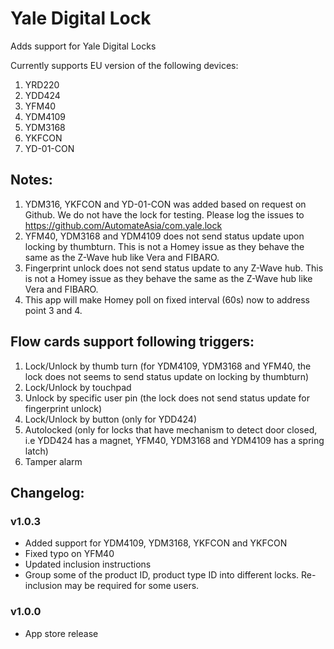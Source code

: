 # Yale Digital Lock

Adds support for Yale Digital Locks

Currently supports EU version of the following devices:

1. YRD220
2. YDD424
3. YFM40
4. YDM4109
5. YDM3168
6. YKFCON
7. YD-01-CON

## Notes:
1. YDM316, YKFCON and YD-01-CON was added based on request on Github. We do not have the lock for testing. Please log the issues to https://github.com/AutomateAsia/com.yale.lock
2. YFM40, YDM3168 and YDM4109 does not send status update upon locking by thumbturn. This is not a Homey issue as they behave the same as the Z-Wave hub like Vera and FIBARO.
3. Fingerprint unlock does not send status update to any Z-Wave hub. This is not a Homey issue as they behave the same as the Z-Wave hub like Vera and FIBARO.
4. This app will make Homey poll on fixed interval (60s) now to address point 3 and 4.

## Flow cards support following triggers:
1. Lock/Unlock by thumb turn (for YDM4109, YDM3168 and YFM40, the lock does not seems to send status update on locking by thumbturn)
2. Lock/Unlock by touchpad
3. Unlock by specific user pin (the lock does not send status update for fingerprint unlock)
4. Lock/Unlock by button (only for YDD424)
5. Autolocked (only for locks that have mechanism to detect door closed, i.e YDD424 has a magnet, YFM40, YDM3168 and YDM4109 has a spring latch)
6. Tamper alarm

## Changelog:  

### v1.0.3
* Added support for YDM4109, YDM3168, YKFCON and YKFCON     
* Fixed typo on YFM40  
* Updated inclusion instructions  
* Group some of the product ID, product type ID into different locks. Re-inclusion may be required for some users.      

### v1.0.0
* App store release
